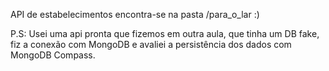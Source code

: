 API de estabelecimentos encontra-se na pasta /para_o_lar :)

P.S: Usei uma api pronta que fizemos em outra aula, que tinha um DB fake, fiz a conexão com MongoDB e avaliei a persistência dos dados com MongoDB Compass.
